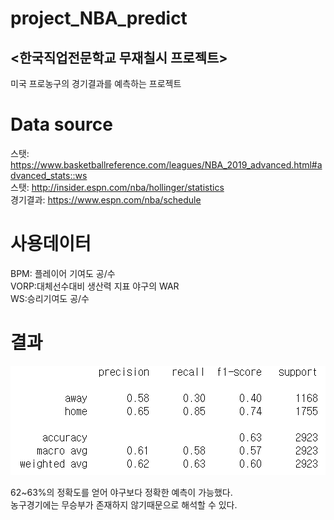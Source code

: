 # project_NBA_predict
## <한국직업전문학교 무재칠시 프로젝트>
미국 프로농구의 경기결과를 예측하는 프로젝트

# Data source
스탯: https://www.basketballreference.com/leagues/NBA_2019_advanced.html#advanced_stats::ws    
스탯: http://insider.espn.com/nba/hollinger/statistics       
경기결과: https://www.espn.com/nba/schedule         

# 사용데이터
BPM: 플레이어 기여도 공/수      
VORP:대체선수대비 생산력 지표 야구의 WAR      
WS:승리기여도 공/수      

# 결과

<img src='https://github.com/Woosub-Kim/project_NBA_predict/blob/master/NBA.PNG'/>

62~63%의 정확도를 얻어 야구보다 정확한 예측이 가능했다.     
농구경기에는 무승부가 존재하지 않기때문으로 해석할 수 있다.         


